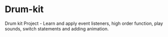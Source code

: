 # Drum-kit
Drum kit Project - Learn and apply event listeners, high order function, play sounds, switch statements and adding animation.
